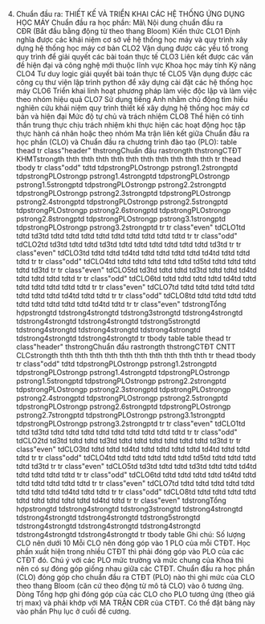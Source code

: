 4. Chuẩn đầu ra: THIẾT KẾ VÀ TRIỂN KHAI CÁC HỆ THỐNG ỨNG DỤNG HỌC MÁY
Chuẩn đầu ra học phần: Mã\ Nội dung chuẩn đầu ra\
CĐR (Bắt đầu bằng động từ theo thang Bloom) Kiến thức
CLO1 Định nghĩa được các khái niệm cơ sở về hệ thống học máy và quy trình xây dựng hệ thống học máy cơ bản
CLO2 Vận dụng được các yếu tố trong quy trình để giải quyết các bài toán thực tế
CLO3 Liên kết được các vấn đề hiện đại và công nghệ mới thuộc lĩnh vực Khoa học máy tính
Kỹ năng
CLO4 Tư duy logic giải quyết bài toán thực tế
CLO5 Vận dụng được các công cụ thư viện lập trình python để xây dựng cài đặt các hệ thống học máy
CLO6 Triển khai linh hoạt phương pháp làm việc độc lập và làm việc theo nhóm hiệu quả
CLO7 Sử dụng tiếng Anh nhằm chủ động tìm hiểu nghiên cứu khái niệm quy trình thiết kế xây dựng hệ thống học máy cơ bản và hiện đại
Mức độ tự chủ và trách nhiệm
CLO8 Thể hiện có tinh thần trung thực chịu trách nhiệm khi thực hiện các hoạt động học tập thực hành cá nhân hoặc theo nhóm Ma trận liên kết giữa Chuẩn đầu ra học phần (CLO) và Chuẩn đầu ra
chương trình đào tạo (PLO):
table
thead
tr class"header"
thstrongChuẩn đầu rastrongth
thstrongCTĐT KHMTstrongth
thth
thth
thth
thth
thth
thth
thth
thth
thth
thth
tr
thead
tbody
tr class"odd"
tdtd
tdpstrongPLOstrongp
pstrong1.2strongptd
tdpstrongPLOstrongp
pstrong1.4strongptd
tdpstrongPLOstrongp
pstrong1.5strongptd
tdpstrongPLOstrongp
pstrong2.2strongptd
tdpstrongPLOstrongp
pstrong2.3strongptd
tdpstrongPLOstrongp
pstrong2.4strongptd
tdpstrongPLOstrongp
pstrong2.5strongptd
tdpstrongPLOstrongp
pstrong2.6strongptd
tdpstrongPLOstrongp
pstrong2.8strongptd
tdpstrongPLOstrongp
pstrong3.1strongptd
tdpstrongPLOstrongp
pstrong3.2strongptd
tr
tr class"even"
tdCLO1td
tdtd
td3td
tdtd
tdtd
tdtd
tdtd
tdtd
tdtd
tdtd
tdtd
tdtd
tr
tr class"odd"
tdCLO2td
td3td
tdtd
tdtd
td3td
tdtd
tdtd
tdtd
tdtd
tdtd
tdtd
td3td
tr
tr class"even"
tdCLO3td
tdtd
tdtd
td4td
tdtd
tdtd
tdtd
tdtd
td4td
tdtd
tdtd
tdtd
tr
tr class"odd"
tdCLO4td
tdtd
tdtd
tdtd
tdtd
tdtd
td5td
tdtd
tdtd
tdtd
tdtd
td3td
tr
tr class"even"
tdCLO5td
td3td
tdtd
tdtd
td3td
tdtd
tdtd
td4td
tdtd
tdtd
tdtd
tdtd
tr
tr class"odd"
tdCLO6td
tdtd
tdtd
tdtd
tdtd
td4td
tdtd
tdtd
tdtd
tdtd
tdtd
tdtd
tr
tr class"even"
tdCLO7td
tdtd
tdtd
tdtd
tdtd
tdtd
tdtd
tdtd
tdtd
td4td
tdtd
tdtd
tr
tr class"odd"
tdCLO8td
tdtd
tdtd
tdtd
tdtd
tdtd
tdtd
tdtd
tdtd
tdtd
td4td
tdtd
tr
tr class"even"
tdstrongTổng hợpstrongtd
tdstrong4strongtd
tdstrong3strongtd
tdstrong4strongtd
tdstrong4strongtd
tdstrong4strongtd
tdstrong5strongtd
tdstrong4strongtd
tdstrong4strongtd
tdstrong4strongtd
tdstrong4strongtd
tdstrong4strongtd
tr
tbody
table
table
thead
tr class"header"
thstrongChuẩn đầu rastrongth
thstrongCTĐT CNTT CLCstrongth
thth
thth
thth
thth
thth
thth
thth
thth
thth
thth
tr
thead
tbody
tr class"odd"
tdtd
tdpstrongPLOstrongp
pstrong1.2strongptd
tdpstrongPLOstrongp
pstrong1.4strongptd
tdpstrongPLOstrongp
pstrong1.5strongptd
tdpstrongPLOstrongp
pstrong2.2strongptd
tdpstrongPLOstrongp
pstrong2.3strongptd
tdpstrongPLOstrongp
pstrong2.4strongptd
tdpstrongPLOstrongp
pstrong2.5strongptd
tdpstrongPLOstrongp
pstrong2.6strongptd
tdpstrongPLOstrongp
pstrong2.7strongptd
tdpstrongPLOstrongp
pstrong3.1strongptd
tdpstrongPLOstrongp
pstrong3.2strongptd
tr
tr class"even"
tdCLO1td
tdtd
td3td
tdtd
tdtd
tdtd
tdtd
tdtd
tdtd
tdtd
tdtd
tdtd
tr
tr class"odd"
tdCLO2td
td3td
tdtd
tdtd
td3td
tdtd
tdtd
tdtd
tdtd
tdtd
tdtd
td3td
tr
tr class"even"
tdCLO3td
tdtd
tdtd
td4td
tdtd
tdtd
tdtd
tdtd
td4td
tdtd
tdtd
tdtd
tr
tr class"odd"
tdCLO4td
tdtd
tdtd
tdtd
tdtd
tdtd
td5td
tdtd
tdtd
tdtd
tdtd
td3td
tr
tr class"even"
tdCLO5td
td3td
tdtd
tdtd
td3td
tdtd
tdtd
td4td
tdtd
tdtd
tdtd
tdtd
tr
tr class"odd"
tdCLO6td
tdtd
tdtd
tdtd
tdtd
td4td
tdtd
tdtd
tdtd
tdtd
tdtd
tdtd
tr
tr class"even"
tdCLO7td
tdtd
tdtd
tdtd
tdtd
tdtd
tdtd
tdtd
tdtd
td4td
tdtd
tdtd
tr
tr class"odd"
tdCLO8td
tdtd
tdtd
tdtd
tdtd
tdtd
tdtd
tdtd
tdtd
tdtd
td4td
tdtd
tr
tr class"even"
tdstrongTổng hợpstrongtd
tdstrong4strongtd
tdstrong3strongtd
tdstrong4strongtd
tdstrong4strongtd
tdstrong4strongtd
tdstrong5strongtd
tdstrong4strongtd
tdstrong4strongtd
tdstrong4strongtd
tdstrong4strongtd
tdstrong4strongtd
tr
tbody
table
Ghi chú: Số lượng CLO nên dưới 10 Mỗi CLO nên đóng góp vào 1 PLO của mỗi CTĐT. Học phần xuất hiện trong nhiều CTĐT thì phải đóng góp vào PLO của các CTĐT đó. Chú ý với các PLO mức trường và mức chung của Khoa thì nên có sự đóng góp giống nhau giữa các CTĐT. Chuẩn đầu ra học phần (CLO) đóng góp cho chuẩn đầu ra CTĐT (PLO) nào thì ghi mức của CLO theo thang Bloom (căn cứ theo động từ mô tả CLO) vào ô tương ứng. Dòng Tổng hợp ghi đóng góp của các CLO cho PLO tương ứng (theo giá trị max) và phải khớp với MA TRẬN CĐR của CTĐT. Có thể đặt bảng này vào phần Phụ lục ở cuối đề cương.
